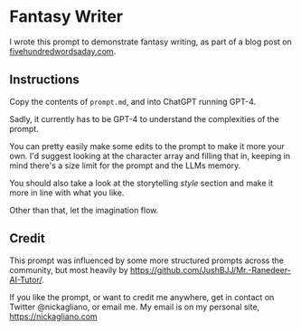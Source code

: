 # Fantasy Writer

I wrote this prompt to demonstrate fantasy writing, as part of a blog post on [fivehundredwordsaday.com](https://www.fivehundredwordsaday.com/gpt).

## Instructions

Copy the contents of `prompt.md`, and into ChatGPT running GPT-4.

Sadly, it currently has to be GPT-4 to understand the complexities of the prompt.

You can pretty easily make some edits to the prompt to make it more your own. I'd suggest looking at the character array and filling that in, keeping in mind there's a size limit for the prompt and the LLMs memory.

You should also take a look at the storytelling _style_ section and make it more in line with what you like.

Other than that, let the imagination flow.

## Credit
This prompt was influenced by some more structured prompts across the community, but most heavily by https://github.com/JushBJJ/Mr.-Ranedeer-AI-Tutor/.

If you like the prompt, or want to credit me anywhere, get in contact on Twitter @nickagliano, or email me. My email is on my personal site, https://nickagliano.com
